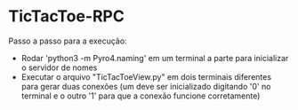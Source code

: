 # TicTacToe-RPC

Passo a passo para a execução:
- Rodar 'python3 -m Pyro4.naming' em um terminal a parte para inicializar o servidor de nomes
- Executar o arquivo "TicTacToeView.py" em dois terminais diferentes para gerar duas conexões (um deve ser inicializado digitando '0' no terminal e o outro '1' para que a conexão funcione corretamente)


